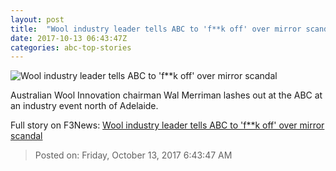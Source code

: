 ```yaml
---
layout: post
title:  "Wool industry leader tells ABC to 'f**k off' over mirror scandal"
date: 2017-10-13 06:43:47Z
categories: abc-top-stories
---
```


![Wool industry leader tells ABC to 'f**k off' over mirror scandal](http://www.abc.net.au/cm/rimage/6962652-1x1-large.jpg?v=3)

Australian Wool Innovation chairman Wal Merriman lashes out at the ABC at an industry event north of Adelaide.


Full story on F3News: [Wool industry leader tells ABC to 'f**k off' over mirror scandal](http://www.f3nws.com/n/HyfqSJ)

> Posted on: Friday, October 13, 2017 6:43:47 AM
